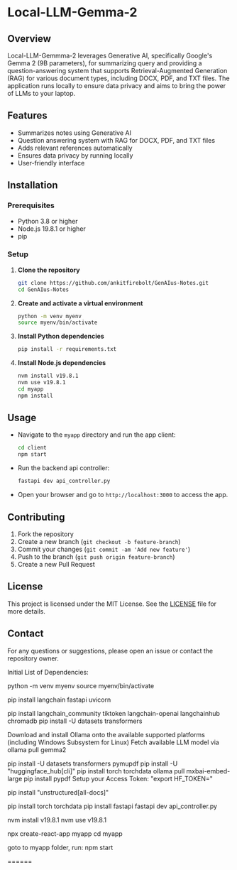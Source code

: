 # Local-LLM-Gemma-2

## Overview

Local-LLM-Gemmma-2 leverages Generative AI, specifically Google's Gemma 2 (9B parameters), for summarizing query and providing a question-answering system that supports Retrieval-Augmented Generation (RAG) for various document types, including DOCX, PDF, and TXT files. The application runs locally to ensure data privacy and aims to bring the power of LLMs to your laptop.

## Features

- Summarizes notes using Generative AI
- Question answering system with RAG for DOCX, PDF, and TXT files
- Adds relevant references automatically
- Ensures data privacy by running locally
- User-friendly interface

## Installation

### Prerequisites

- Python 3.8 or higher
- Node.js 19.8.1 or higher
- pip

### Setup

1. **Clone the repository**

    ```bash
    git clone https://github.com/ankitfirebolt/GenAIus-Notes.git
    cd GenAIus-Notes
    ```

2. **Create and activate a virtual environment**

    ```bash
    python -m venv myenv
    source myenv/bin/activate
    ```

3. **Install Python dependencies**

    ```bash
    pip install -r requirements.txt
    ```

4. **Install Node.js dependencies**

    ```bash
    nvm install v19.8.1
    nvm use v19.8.1
    cd myapp
    npm install
    ```

## Usage

- Navigate to the `myapp` directory and run the app client:

    ```bash
    cd client
    npm start
    ```
- Run the backend api controller:

    ```bash
    fastapi dev api_controller.py
    ```
    
- Open your browser and go to `http://localhost:3000` to access the app.

## Contributing

1. Fork the repository
2. Create a new branch (`git checkout -b feature-branch`)
3. Commit your changes (`git commit -am 'Add new feature'`)
4. Push to the branch (`git push origin feature-branch`)
5. Create a new Pull Request

## License

This project is licensed under the MIT License. See the [LICENSE](LICENSE) file for more details.

## Contact

For any questions or suggestions, please open an issue or contact the repository owner.


Initial List of Dependencies:

python -m venv myenv
source myenv/bin/activate 

pip install langchain fastapi uvicorn

pip install langchain_community tiktoken langchain-openai langchainhub chromadb
pip install -U datasets transformers

Download and install Ollama onto the available supported platforms (including Windows Subsystem for Linux)
Fetch available LLM model via ollama pull gemma2

pip install -U datasets transformers pymupdf
pip install -U "huggingface_hub[cli]"
pip install torch torchdata
ollama pull mxbai-embed-large
pip install pypdf
Setup your Access Token: "export HF_TOKEN=<your-access-token>"


pip install "unstructured[all-docs]"




pip install torch torchdata
pip install fastapi
fastapi dev api_controller.py

nvm install v19.8.1
nvm use v19.8.1

npx create-react-app myapp
cd myapp

goto to myapp folder, run:
npm start

======


